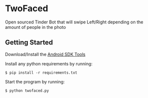 # TwoFaced
Open sourced Tinder Bot that will swipe Left/Right depending on the amount of people in the photo

## Getting Started

Download/Install the [Android SDK Tools](https://developer.android.com/studio/index.html)

Install any python requirements by running:

```$ pip install -r requirements.txt```

Start the program by running:

```$ python twofaced.py```